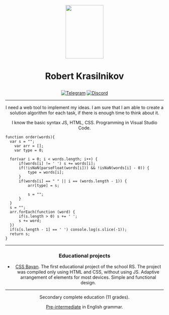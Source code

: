 <p align="center"><img src="https://user-images.githubusercontent.com/126411404/223386544-09a12f0c-0af6-4aa7-a8d1-3e33010b3ecb.jpg" width="120" height="170"></p>

# <p align="center">Robert Krasilnikov</p>

[<p align="center">![Telegram](https://img.shields.io/badge/-Telegram-ffffff?style=socialge&logo=telegram&logoColor=26A5E4)](https://t.me/RobertTetech)
[![Discord](https://img.shields.io/badge/-Discord-090909?style=social&logo=discord&logoColor=5865F2)](https://discordapp.com/users/818597269548826644/)
</p>

***

<p align="center">I need a web tool to implement my ideas. I am sure that I am able to create a solution algorithm for each task, if there is enough time to think about it.</p>

<p align="center">I know the basic syntax JS, HTML, CSS. Programming in Visual Studio Code.</p>

```JS
function order(words){
  var s = "";
    var arr = [];
    var type = 0;
    
  for(var i = 0; i < words.length; i++) {
      if(words[i] != ' ') s += words[i];
      if(!isNaN(parseFloat(words[i])) && !isNaN(words[i] - 0)) {
          type = words[i];
      }
      if(words[i] == " " || i == (words.length - 1)) {
          arr[type] = s;
          
          s = "";
      }
  }
  s = "";
  arr.forEach(function (word) {
      if(s.length > 0) s += ' ';
      s += word;
  })
  if(s[s.length - 1] == ' ') console.log(s.slice(-1));
  return s;
}
```

***
### <p align="center">Educational projects</p>

* <p align="center"><a href="https://github.com/RobertTe-tech/cssBayan/pull/1">CSS Bayan</a>. The first educational project of the school RS. The project was compiled only using HTML and CSS, without using JS. Adaptive arrangement of elements for most devices. Simple and functional design.</p>

***

<p align="center">Secondary complete education (11 grades).</p>

<p align="center"><a href="https://angloved.ru/test/opredelit-uroven-anglijskogo/106fk1009d6ae3bcdfeff9b305a1dd6dc60f5/">Pre-intermediate</a> in English grammar.</p>